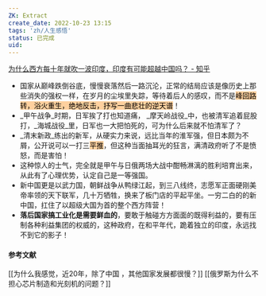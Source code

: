 ```yaml
---
ZK: Extract
create_date: 2022-10-23 13:15 
tags: 'zh/人生感悟'
status: 已完成 
uid: 
---
```


[为什么西方每十年就吹一波印度，印度有可能超越中国吗？ - 知乎](https://www.zhihu.com/question/266637818/answer/313913331)

- 国家从巅峰跌倒谷底，慢慢衰落然后一路沉沦，正常的结局应该是像历史上那些消失的强权一样，在岁月的尘埃里失踪，等待着后人的感叹，而不是<mark style="background: #FFB86CA6;">峰回路转，浴火重生，绝地反击，抒写一曲悲壮的逆天谱</mark>！
- _甲午战争_时期，日军挨了打也知道痛， _摩天岭战役_中，也被清军追着屁股打，_海城战役_里，日军也一大把怕死的，可为什么后来就不怕清军了？
- _清末新政_练出的新军，从硬实力来说，远比当年的淮军强，但日本颇为不屑，公开说可以一打三<mark style="background: #FFB86CA6;">平推</mark>，但这种当面抽耳光的狂言，满清政府听了不是愤怒，而是害怕！
- 这种惊人的士气，完全就是甲午与日俄两场大战中酣畅淋漓的胜利培育出来，从此有了心理优势，认定自己是一等强国。
- 新中国更是以武力国，朝鲜战争从鸭绿江起，到三八线终，志愿军正面硬刚美帝率领的天下联军，几十万牺牲，换来了板门店的平起平坐。一穷二白的的新中国，扛住了以超级大国为首的整个西方阵营！
- **落后国家搞工业化是需要鲜血的**，要敢于触碰方方面面的既得利益的，要有压制各种利益集团的权威的，这种政府，在和平年代，跪着独立的印度，永远找不到它的影子！
#### 参考文献
[[为什么我感觉，近20年，除了中国 ，其他国家发展都很慢？]]
[[俄罗斯为什么不担心芯片制造和光刻机的问题？]]
